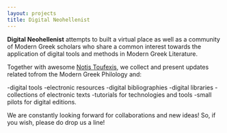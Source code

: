 ```yaml
---
layout: projects
title: Digital Neohellenist
---
```

**Digital Neohellenist** attempts to built a virtual place as well as a community of Modern Greek scholars who share  a common interest towards the application of digital tools and methods in Modern Greek Literature.

Together with  awesome <a href="http://www.toufexis.info/"> Notis Toufexis</a>, we collect and present updates related tofrom the Modern Greek Philology and:

-digital tools
-electronic resources
-digital bibliographies
-digital libraries
-collections of electronic texts
-tutorials for technologies and tools
-small pilots for digital editions.

We are constantly looking forward for collaborations and new ideas! So, if you wish, please do drop us a line!
